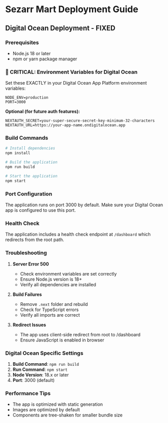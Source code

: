 # Sezarr Mart Deployment Guide

## Digital Ocean Deployment - FIXED

### Prerequisites
- Node.js 18 or later
- npm or yarn package manager

### 🔧 CRITICAL: Environment Variables for Digital Ocean
Set these EXACTLY in your Digital Ocean App Platform environment variables:

```env
NODE_ENV=production
PORT=3000
```

**Optional (for future auth features):**
```env
NEXTAUTH_SECRET=your-super-secure-secret-key-minimum-32-characters
NEXTAUTH_URL=https://your-app-name.ondigitalocean.app
```

### Build Commands
```bash
# Install dependencies
npm install

# Build the application
npm run build

# Start the application
npm start
```

### Port Configuration
The application runs on port 3000 by default. Make sure your Digital Ocean app is configured to use this port.

### Health Check
The application includes a health check endpoint at `/dashboard` which redirects from the root path.

### Troubleshooting

1. **Server Error 500**
   - Check environment variables are set correctly
   - Ensure Node.js version is 18+
   - Verify all dependencies are installed

2. **Build Failures**
   - Remove `.next` folder and rebuild
   - Check for TypeScript errors
   - Verify all imports are correct

3. **Redirect Issues**
   - The app uses client-side redirect from root to /dashboard
   - Ensure JavaScript is enabled in browser

### Digital Ocean Specific Settings

1. **Build Command**: `npm run build`
2. **Run Command**: `npm start`
3. **Node Version**: 18.x or later
4. **Port**: 3000 (default)

### Performance Tips
- The app is optimized with static generation
- Images are optimized by default
- Components are tree-shaken for smaller bundle size